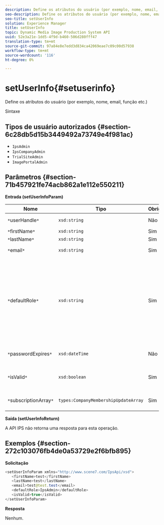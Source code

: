 ```yaml
---
description: Define os atributos do usuário (por exemplo, nome, email, função etc.)
seo-description: Define os atributos do usuário (por exemplo, nome, email, função etc.)
seo-title: setUserInfo
solution: Experience Manager
title: setUserInfo
topic: Dynamic Media Image Production System API
uuid: 52e3a21e-1dd5-4f9d-b460-506d280fff47
translation-type: tm+mt
source-git-commit: 97a84e8e7edd3d834ca42069eae7c09c00d57938
workflow-type: tm+mt
source-wordcount: '116'
ht-degree: 0%

---
```



# setUserInfo{#setuserinfo}

Define os atributos do usuário (por exemplo, nome, email, função etc.)

Sintaxe

## Tipos de usuário autorizados {#section-6c28db5d15b3449492a73749e4f981ac}

* `IpsAdmin`
* `IpsCompanyAdmin`
* `TrialSiteAdmin`
* `ImagePortalAdmin`

## Parâmetros {#section-71b457921fe74acb862a1e112e550211}

**Entrada (setUserInfoParam)**

| Nome | Tipo | Obrigatório | Descrição |
|---|---|---|---|
| `*`userHandle`*` | `xsd:string` | Não | Identificador do usuário. |
| `*`firstName`*` | `xsd:string` | Sim | Nome. |
| `*`lastName`*` | `xsd:string` | Sim | Sobrenome. |
| `*`email`*` | `xsd:string` | Sim | Email do usuário. |
| `*`defaultRole`*` | `xsd:string` | Sim | Define a função de um usuário em cada empresa à qual ele pertence. Entretanto, observe que a função `IpsAdmin` substitui outras configurações por empresa. |
| `*`passwordExpires`*` | `xsd:dateTime` | Não | Definir a data de expiração da senha. |
| `*`isValid`*` | `xsd:boolean` | Sim | Determina se o usuário é um usuário IPS válido. |
| `*`subscriptionArray`*` | `types:CompanyMembershipUpdateArray` | Sim | Uma matriz de alças de empresa. |

**Saída (setUserInfoReturn)**

A API IPS não retorna uma resposta para esta operação.

## Exemplos {#section-272c103076fb4de0a53729e2f6bfb895}

**Solicitação**

```java
<setUserInfoParam xmlns="http://www.scene7.com/IpsApi/xsd">
   <firstName>test</firstName>
   <lastName>test</lastName>
   <email>test@test.test</email>
   <defaultRole>IpsAdmin</defaultRole>
   <isValid>true</isValid>
</setUserInfoParam>
```

**Resposta**

Nenhum.

